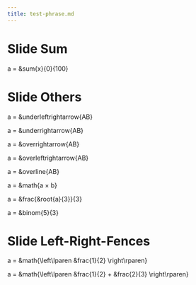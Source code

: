 ```yaml
---
title: test-phrase.md
---
```


# Slide Sum

a = &sum{x}{0}{100}



# Slide Others

a = &underleftrightarrow{AB}

a = &underrightarrow{AB}

a = &overrightarrow{AB}

a = &overleftrightarrow{AB}

a = &overline{AB}

a = &math{a &times; b}

a = &frac{&root{a}{3}}{3}

a = &binom{5}{3}


# Slide Left-Right-Fences

a = &math{\left\lparen &frac{1}{2} \right\rparen}

a = &math{\left\lparen &frac{1}{2} + &frac{2}{3} \right\rparen}


